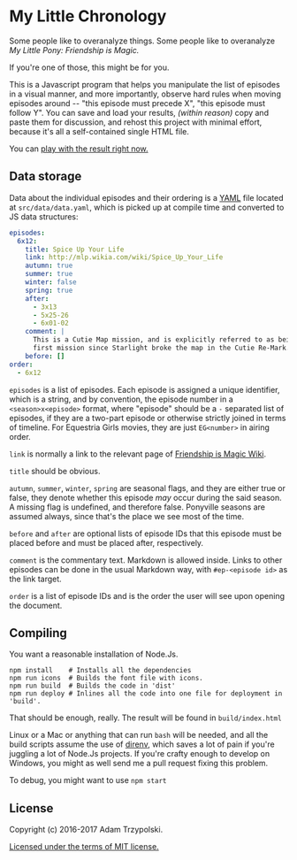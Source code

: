 # My Little Chronology

Some people like to overanalyze things. Some people like to overanalyze *My
Little Pony: Friendship is Magic.*

If you're one of those, this might be for you.

This is a Javascript program that helps you manipulate the list of episodes in
a visual manner, and more importantly, observe hard rules when moving episodes
around -- "this episode must precede X", "this episode must follow Y". You can
save and load your results, *(within reason)* copy and paste them for
discussion, and rehost this project with minimal effort, because it's all a
self-contained single HTML file.

You can [play with the result right now.](http://fim-chronology-pa.lindro.me/)

## Data storage

Data about the individual episodes and their ordering is
a [YAML](https://en.wikipedia.org/wiki/YAML) file located at
`src/data/data.yaml`, which is picked up at compile time and converted to JS
data structures:

```yaml
episodes:
  6x12:
    title: Spice Up Your Life
    link: http://mlp.wikia.com/wiki/Spice_Up_Your_Life
    autumn: true
    summer: true
    winter: false
    spring: true
    after:
      - 3x13
      - 5x25-26
      - 6x01-02
    comment: |
      This is a Cutie Map mission, and is explicitly referred to as being the
      first mission since Starlight broke the map in the Cutie Re-Mark.
    before: []
order:
  - 6x12
```

`episodes` is a list of episodes. Each episode is assigned a unique
identifier, which is a string, and by convention, the episode number in a
`<season>x<episode>` format, where "episode" should be a `-` separated list of
episodes, if they are a two-part episode or otherwise strictly joined in terms
of timeline. For Equestria Girls movies, they are just `EG<number>` in airing
order.

`link` is normally a link to the relevant page
of [Friendship is Magic Wiki][fimwiki].

`title` should be obvious.

`autumn`, `summer`, `winter`, `spring` are seasonal flags, and they are either
true or false, they denote whether this episode *may* occur during the said
season. A missing flag is undefined, and therefore false. Ponyville seasons
are assumed always, since that's the place we see most of the time.

`before` and `after` are optional lists of episode IDs that this episode must
be placed before and must be placed after, respectively.

`comment` is the commentary text. Markdown is allowed inside. Links to other
episodes can be done in the usual Markdown way, with `#ep-<episode id>` as the
link target.

[fimwiki]: http://mlp.wikia.com/wiki/My_Little_Pony_Friendship_is_Magic_Wiki

`order` is a list of episode IDs and is the order the user will see upon
opening the document.

## Compiling

You want a reasonable installation of Node.Js.

    npm install    # Installs all the dependencies
    npm run icons  # Builds the font file with icons.
    npm run build  # Builds the code in 'dist'
    npm run deploy # Inlines all the code into one file for deployment in 'build'.

That should be enough, really. The result will be found in `build/index.html`

Linux or a Mac or anything that can run `bash` will be needed, and all the
build scripts assume the use of [direnv](https://direnv.net/), which saves a
lot of pain if you're juggling a lot of Node.Js projects. If you're crafty
enough to develop on Windows, you might as well send me a pull request fixing
this problem.

To debug, you might want to use `npm start`

## License

Copyright (c) 2016-2017 Adam Trzypolski.

[Licensed under the terms of MIT license.](LICENSE)

